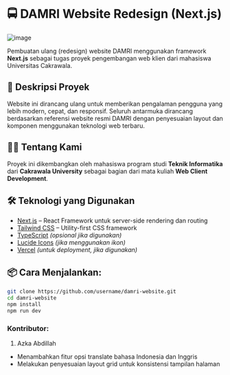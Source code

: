 # 🚍 DAMRI Website Redesign (Next.js)

![image](https://github.com/user-attachments/assets/d4450dfc-15c6-4137-884e-2c9e3c5d0972)

Pembuatan ulang (redesign) website DAMRI menggunakan framework **Next.js** sebagai tugas proyek pengembangan web klien dari mahasiswa Universitas Cakrawala.

## 📌 Deskripsi Proyek

Website ini dirancang ulang untuk memberikan pengalaman pengguna yang lebih modern, cepat, dan responsif. Seluruh antarmuka dirancang berdasarkan referensi website resmi DAMRI dengan penyesuaian layout dan komponen menggunakan teknologi web terbaru.

## 🧑‍🎓 Tentang Kami

Proyek ini dikembangkan oleh mahasiswa program studi **Teknik Informatika** dari **Cakrawala University** sebagai bagian dari mata kuliah **Web Client Development**.

## 🛠️ Teknologi yang Digunakan

- [Next.js](https://nextjs.org/) – React Framework untuk server-side rendering dan routing
- [Tailwind CSS](https://tailwindcss.com/) – Utility-first CSS framework
- [TypeScript](https://www.typescriptlang.org/) *(opsional jika digunakan)*
- [Lucide Icons](https://lucide.dev/) *(jika menggunakan ikon)*
- [Vercel](https://vercel.com/) *(untuk deployment, jika digunakan)*

## 📦 Cara Menjalankan:

```bash
git clone https://github.com/username/damri-website.git
cd damri-website
npm install
npm run dev
```

### Kontributor:
1. Azka Abdillah
- Menambahkan fitur opsi translate bahasa Indonesia dan Inggris
- Melakukan penyesuaian layout grid untuk konsistensi tampilan halaman
